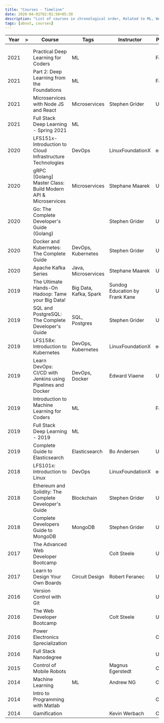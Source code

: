 ```yaml
---
title: "Courses - Timeline"
date: 2020-04-01T02:01:58+05:30
description: "List of courses in chronological order, Related to ML, Web Development, DevOps, etc"
tags: [about, courses]
---
```


| Year | > | Course                                                       | Tags                   | Instructor                     | Platform | Link                                                                                             |
|------|---|--------------------------------------------------------------|------------------------|--------------------------------|----------|--------------------------------------------------------------------------------------------------|
|      |   |                                                              |                        |                                |          |                                                                                                  |
|      |   |                                                              |                        |                                |          |                                                                                                  |
| 2021 |   | Practical Deep Learning for Coders                           | ML                     |                                | FastAI   | [Link](https://course.fast.ai/)                                                                  |
| 2021 |   | Part 2: Deep Learning from the Foundations                   | ML                     |                                | FastAI   | [Link](https://course19.fast.ai/part2 )                                                          |
| 2021 |   | Microservices with Node JS and React                         | Microservices          | Stephen Grider                 | Udemy    | [Link](https://www.udemy.com/course/microservices-with-node-js-and-react/)                       |
| 2021 |   | Full Stack Deep Learning - Spring 2021                       | ML                     |                                |          | [Link](https://fullstackdeeplearning.com/spring2021/)                                            |
| 2020 |   | LFS151x-Introduction to Cloud Infrastructure Technologies    | DevOps                 | LinuxFoundationX               | edX      | [Link](https://www.edx.org/course/introduction-to-cloud-infrastructure-technologies)             |
| 2020 |   | gRPC [Golang] Master Class: Build Modern API & Microservices | Microservices          | Stephane Maarek                | Udemy    | [Link](https://www.udemy.com/course/grpc-golang/)                                                |
| 2020 |   | Go: The Complete Developer's Guide (Golang)                  |                        | Stephen Grider                 | Udemy    | [Link](https://www.udemy.com/course/go-the-complete-developers-guide/)                           |
| 2020 |   | Docker and Kubernetes: The Complete Guide                    | DevOps, Kubernetes     | Stephen Grider                 | Udemy    | [Link]()                                                                                         |
| 2020 |   | Apache Kafka Series                                          | Java, Microservices    | Stephane Maarek                | Udemy    | [Link]()                                                                                         |
| 2019 |   | The Ultimate Hands-On Hadoop: Tame your Big Data!            | Big Data, Kafka, Spark | Sundog Education by Frank Kane | Udemy    | [Link](https://www.udemy.com/course/the-ultimate-hands-on-hadoop-tame-your-big-data/)            |
| 2019 |   | SQL and PostgreSQL: The Complete Developer's Guide           | SQL, Postgres          | Stephen Grider                 | Udemy    | [Link](https://www.udemy.com/course/sql-and-postgresql/)                                         |
| 2019 |   | LFS158x: Introduction to Kubernetes                          | DevOps, Kubernetes     | LinuxFoundationX               | edX      | [Link](https://www.edx.org/course/introduction-to-kubernetes)                                    |
| 2019 |   | Learn DevOps: CI/CD with Jenkins using Pipelines and Docker  | DevOps, Docker         | Edward Viaene                  | Udemy    | [Link](https://www.udemy.com/course/learn-devops-ci-cd-with-jenkins-using-pipelines-and-docker/) |
| 2019 |   | Introduction to Machine Learning for Coders                  | ML                     |                                | FastAI   | [Link]()                                                                                         |
| 2019 |   | Full Stack Deep Learning - 2019                              | ML                     |                                |          | [Link](https://fullstackdeeplearning.com/spring2021/)                                            |
| 2019 |   | Complete Guide to Elasticsearch                              | Elasticsearch          | Bo Andersen                    | Udemy    | [Link](https://www.udemy.com/course/elasticsearch-complete-guide/)                               |
| 2018 |   | LFS101x: Introduction to Linux                               | DevOps                 | LinuxFoundationX               | edX      | [Link](https://www.edx.org/course/introduction-to-linux)                                         |
| 2018 |   | Ethereum and Solidity: The Complete Developer's Guide        | Blockchain             | Stephen Grider                 | Udemy    | [Link](https://www.udemy.com/course/ethereum-and-solidity-the-complete-developers-guide/)        |
| 2018 |   | Complete Developers Guide to MongoDB                         | MongoDB                | Stephen Grider                 | Udemy    | [Link]()                                                                                         |
| 2017 |   | The Advanced Web Developer Bootcamp                          |                        | Colt Steele                    | Udemy    | [Link]()                                                                                         |
| 2017 |   | Learn to Design Your Own Boards                              | Circuit Design         | Robert Feranec                 | Udemy    | [Link](https://www.udemy.com/course/learn-to-design-your-own-boards/)                            |
| 2016 |   | Version Control with Git                                     |                        |                                | Udacity  | [Link]()                                                                                         |
| 2016 |   | The Web Developer Bootcamp                                   |                        | Colt Steele                    | Udemy    | [Link]()                                                                                         |
| 2016 |   | Power Electronics Sprecialization                            |                        |                                | Coursera | [Link]()                                                                                         |
| 2016 |   | Full Stack Nanodegree                                        |                        |                                | Udacity  | [Link]()                                                                                         |
| 2015 |   | Control of Mobile Robots                                     |                        | Magnus Egerstedt               | Coursera | [Link]()                                                                                         |
| 2014 |   | Machine Learning                                             | ML                     | Andrew NG                      | Coursera | [Link](https://www.coursera.org/learn/machine-learning)                                          |
| 2014 |   | Intro to Programming with Matlab                             |                        |                                | Coursera | [Link]()                                                                                         |
| 2014 |   | Gamification                                                 |                        | Kevin Werbach                  | Coursera | [Link]()                                                                                         |

 